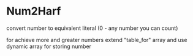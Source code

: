 # Num2Harf
convert number to equivalent literal (0 - any number you can count)

for achieve more and greater numbers extend "table_for" array and use dynamic array for storing number
